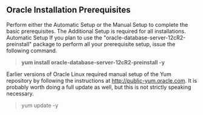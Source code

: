 ## Oracle Installation Prerequisites
Perform either the Automatic Setup or the Manual Setup to complete the basic prerequisites. The Additional Setup is required for all installations.
Automatic Setup
If you plan to use the "oracle-database-server-12cR2-preinstall" package to perform all your prerequisite setup, issue the following command.

> **yum install oracle-database-server-12cR2-preinstall -y**


Earlier versions of Oracle Linux required manual setup of the Yum repository by following the instructions at http://public-yum.oracle.com.
It is probably worth doing a full update as well, but this is not strictly speaking necessary.

> yum update -y

